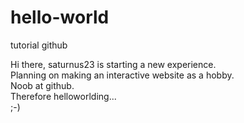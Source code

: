 # hello-world
tutorial github

Hi there, saturnus23 is starting a new experience.<br>
Planning on making an interactive website as a hobby.<br>
Noob at github.<br>
Therefore helloworlding...<br>
;-)
